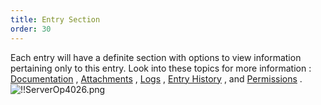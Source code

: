 ```yaml
---
title: Entry Section
order: 30
---
```

Each entry will have a definite section with options to view information pertaining only to this entry. Look into these topics for more information : [Documentation](/server/web-interface/vault/entries/entry-section/documentation/) , [Attachments](/server/web-interface/vault/entries/entry-section/attachments/) , [Logs](/server/web-interface/vault/entries/entry-section/logs/) , [Entry History](/server/web-interface/vault/entries/entry-section/entry-history/) , and [Permissions](/server/web-interface/vault/entries/entry-section/permissions/) . 
![!!ServerOp4026.png](https://webdevolutions.azureedge.net/docs/en/server/ServerOp4026.png) 
